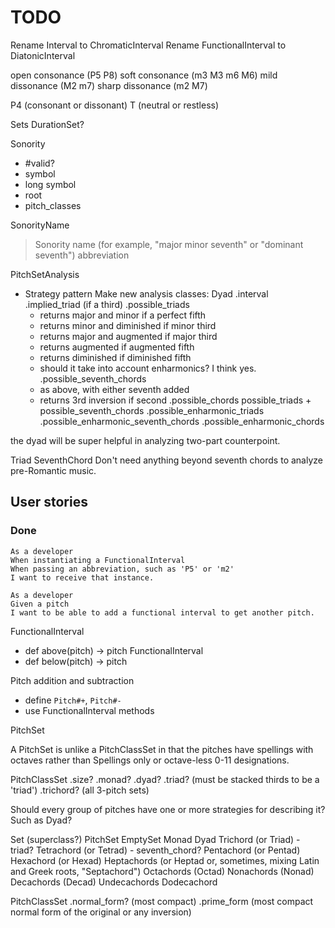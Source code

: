 # TODO

Rename Interval to ChromaticInterval
Rename FunctionalInterval to DiatonicInterval

open consonance (P5 P8)
soft consonance (m3 M3 m6 M6)
mild dissonance (M2 m7)
sharp dissonance (m2 M7)

P4 (consonant or dissonant)
T (neutral or restless)

Sets
DurationSet?

Sonority
- #valid?
- symbol
- long symbol
- root
- pitch_classes

SonorityName
> Sonority
name (for example, "major minor seventh" or "dominant seventh")
abbreviation



PitchSetAnalysis
- Strategy pattern
Make new analysis classes:
Dyad
  .interval
  .implied_triad (if a third)
  .possible_triads
    - returns major and minor if a perfect fifth
    - returns minor and diminished if minor third
    - returns major and augmented if major third
    - returns augmented if augmented fifth
    - returns diminished if diminished fifth
    - should it take into account enharmonics? I think yes.
  .possible_seventh_chords
    - as above, with either seventh added
    - returns 3rd inversion if second
  .possible_chords
    possible_triads + possible_seventh_chords
  .possible_enharmonic_triads
  .possible_enharmonic_seventh_chords
  .possible_enharmonic_chords

the dyad will be super helpful in analyzing two-part counterpoint.

Triad
SeventhChord
Don't need anything beyond seventh chords to analyze pre-Romantic music.


## User stories


### Done

    As a developer
    When instantiating a FunctionalInterval
    When passing an abbreviation, such as 'P5' or 'm2'
    I want to receive that instance.

    As a developer
    Given a pitch
    I want to be able to add a functional interval to get another pitch.

FunctionalInterval
  - def above(pitch) -> pitch
FunctionalInterval
  - def below(pitch) -> pitch

Pitch addition and subtraction
  - define `Pitch#+`, `Pitch#-`
  - use FunctionalInterval methods

PitchSet

A PitchSet is unlike a PitchClassSet in that the pitches have spellings with octaves rather than Spellings only or octave-less 0-11 designations.

PitchClassSet
.size?
.monad?
.dyad?
.triad? (must be stacked thirds to be a 'triad')
.trichord? (all 3-pitch sets)

Should every group of pitches have one or more strategies for describing it? Such as Dyad?

Set (superclass?)
PitchSet
  EmptySet
  Monad
  Dyad
  Trichord (or Triad)
    - triad?
  Tetrachord (or Tetrad)
    - seventh_chord?
  Pentachord (or Pentad)
  Hexachord (or Hexad)
  Heptachords (or Heptad or, sometimes, mixing Latin and Greek roots, "Septachord")
  Octachords (Octad)
  Nonachords (Nonad)
  Decachords (Decad)
  Undecachords
  Dodecachord

PitchClassSet
  .normal_form? (most compact)
  .prime_form (most compact normal form of the original or any inversion)
